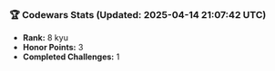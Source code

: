 ### 🏆 Codewars Stats (Updated: 2025-04-14 21:07:42 UTC)

- **Rank:** 8 kyu
- **Honor Points:** 3
- **Completed Challenges:** 1
